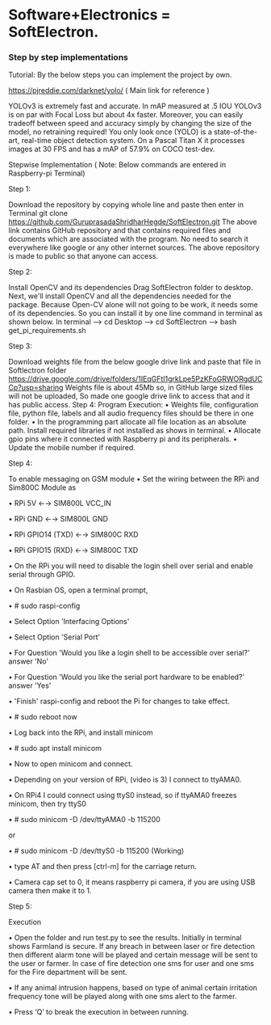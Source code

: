 # Software+Electronics = SoftElectron.
### Step by step implementations
Tutorial:
 By the below steps you can implement the project by own.
 
https://pjreddie.com/darknet/yolo/ ( Main link for reference )

YOLOv3 is extremely fast and accurate. In mAP measured at .5 IOU YOLOv3 is on par with Focal Loss but about 4x faster. Moreover, you can easily tradeoff between speed and accuracy simply by changing the size of the model, no retraining required! You only look once (YOLO) is a state-of-the-art, real-time object detection system. On a Pascal Titan X it processes images at 30 FPS and has a mAP of 57.9% on COCO test-dev.

Stepwise Implementation
( Note: Below commands are entered in Raspberry-pi Terminal)

Step 1:

Download the repository by copying whole line and paste then enter in Terminal
git clone https://github.com/GuruprasadaShridharHegde/SoftElectron.git
The above link contains GitHub repository and that contains required files and documents which are associated with the program. No need to search it everywhere like google or any other internet sources. The above repository is made to public so that anyone can access.

Step 2:

Install OpenCV and its dependencies
Drag SoftElectron folder to desktop. Next, we'll install OpenCV and all the dependencies needed for the package. Because Open-CV alone will not going to be work, it needs some of its dependencies. So you can install it by one line command in terminal as shown below.
In terminal
--> cd Desktop
--> cd SoftElectron --> bash get_pi_requirements.sh

Step 3:

Download weights file from the below google drive link and paste that file in Softlectron folder
https://drive.google.com/drive/folders/1IEqGFtI1grkLpe5PzKFoGRWORgdUCCp?usp=sharing
Weights file is about 45Mb so, in GitHub large sized files will not be uploaded, So made one google drive link to access that and it has public access.
Step 4: Program Execution:
•	Weights file, configuration file, python file, labels and all audio frequency files should be there in one folder.
•	In the programming part allocate all file location as an absolute path. Install required libraries if not installed as shows in terminal. 
•	Allocate gpio pins where it connected with Raspberry pi and its peripherals.
•	Update the mobile number if required.

Step 4: 

To enable messaging on GSM module
•	Set the wiring between the RPi and Sim800C Module as

•	RPi 5V ←→ SIM800L VCC_IN

•	RPi GND ←→ SIM800L GND

•	RPi GPIO14 (TXD) ←→ SIM800C RXD

•	RPi GPIO15 (RXD) ←→ SIM800C TXD

•	On the RPi you will need to disable the login shell over serial and enable serial through GPIO.

•	On Rasbian OS, open a terminal prompt,

•	# sudo raspi-config

•	Select Option 'Interfacing Options'

•	Select Option 'Serial Port'

•	For Question 'Would you like a login shell to be accessible over serial?' answer 'No'

•	For Question 'Would you like the serial port hardware to be enabled?' answer 'Yes'

•	'Finish' raspi-config and reboot the Pi for changes to take effect.

•	# sudo reboot now

•	Log back into the RPi, and install minicom

•	# sudo apt install minicom

•	Now to open minicom and connect. 

•	Depending on your version of RPi, (video is 3) I connect to ttyAMA0. 

•	On RPi4 I could connect using ttyS0 instead, so if ttyAMA0 freezes minicom, then try ttyS0

•	# sudo minicom -D /dev/ttyAMA0 -b 115200 

or

•	# sudo minicom -D /dev/ttyS0 -b 115200 (Working)

•	type AT and then press [ctrl-m] for the carriage return.

•	Camera cap set to 0, it means raspberry pi camera, if you are using USB camera then make it to 1.

Step 5: 

Execution

•	Open the folder and run test.py to see the results. Initially in terminal shows Farmland is secure. If any breach in between laser or fire detection then different alarm tone will be played and certain message will be sent to the user or farmer. In case of fire detection one sms for user and one sms for the Fire department will be sent.

•	If any animal intrusion happens, based on type of animal certain irritation frequency tone will be played along with one sms alert to the farmer.

•	Press ‘Q’ to break the execution in between running. 
